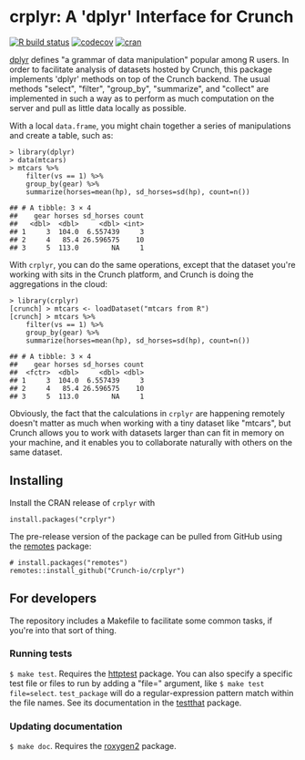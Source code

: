 # crplyr: A 'dplyr' Interface for Crunch

<!-- badges: start -->
[![R build status](https://github.com/Crunch-io/crplyr/workflows/R-CMD-check/badge.svg)](https://github.com/Crunch-io/crplyr/actions)
[![codecov](https://codecov.io/gh/Crunch-io/crplyr/branch/master/graph/badge.svg)](https://app.codecov.io/gh/Crunch-io/crplyr)
[![cran](https://www.r-pkg.org/badges/version-last-release/crplyr)](https://cran.r-project.org/package=crplyr)
<!-- badges: end -->

[dplyr](https://dplyr.tidyverse.org/) defines "a grammar of data manipulation" popular among R users. In order to facilitate analysis of datasets hosted by Crunch, this package implements 'dplyr' methods on top of the Crunch backend. The usual methods "select", "filter", "group_by", "summarize", and "collect" are implemented in such a way as to perform as much computation on the server and pull as little data locally as possible.

With a local `data.frame`, you might chain together a series of manipulations and create a table, such as:

    > library(dplyr)
    > data(mtcars)
    > mtcars %>%
        filter(vs == 1) %>%
        group_by(gear) %>%
        summarize(horses=mean(hp), sd_horses=sd(hp), count=n())

    ## # A tibble: 3 × 4
    ##    gear horses sd_horses count
    ##   <dbl>  <dbl>     <dbl> <int>
    ## 1     3  104.0  6.557439     3
    ## 2     4   85.4 26.596575    10
    ## 3     5  113.0        NA     1

With `crplyr`, you can do the same operations, except that the dataset you're working with sits in the Crunch platform, and Crunch is doing the aggregations in the cloud:

    > library(crplyr)
    [crunch] > mtcars <- loadDataset("mtcars from R")
    [crunch] > mtcars %>%
        filter(vs == 1) %>%
        group_by(gear) %>%
        summarize(horses=mean(hp), sd_horses=sd(hp), count=n())

    ## # A tibble: 3 × 4
    ##    gear horses sd_horses count
    ##  <fctr>  <dbl>     <dbl> <dbl>
    ## 1     3  104.0  6.557439     3
    ## 2     4   85.4 26.596575    10
    ## 3     5  113.0        NA     1

Obviously, the fact that the calculations in `crplyr` are happening remotely doesn't matter as much when working with a tiny dataset like "mtcars", but Crunch allows you to work with datasets larger than can fit in memory on your machine, and it enables you to collaborate naturally with others on the same dataset.

## Installing

Install the CRAN release of `crplyr` with

    install.packages("crplyr")

The pre-release version of the package can be pulled from GitHub using the [remotes](https://remotes.r-lib.org/) package:

    # install.packages("remotes")
    remotes::install_github("Crunch-io/crplyr")

## For developers

The repository includes a Makefile to facilitate some common tasks, if you're into that sort of thing.

### Running tests

`$ make test`. Requires the [httptest](https://enpiar.com/r/httptest/) package. You can also specify a specific test file or files to run by adding a "file=" argument, like `$ make test file=select`. `test_package` will do a regular-expression pattern match within the file names. See its documentation in the [testthat](https://testthat.r-lib.org/) package.

### Updating documentation

`$ make doc`. Requires the [roxygen2](https://github.com/r-lib/roxygen2) package.
